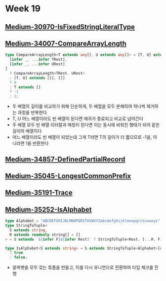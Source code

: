 # Week 19

## [Medium-30970-IsFixedStringLiteralType](./medium/30970-is-fixed-string-literal-type.ts)

## [Medium-34007-CompareArrayLength](./medium/34007-compare-array-length.ts)

```ts
type CompareArrayLength<T extends any[], U extends any[]> = [T, U] extends [
  [infer _, ...infer TRest],
  [infer _, ...infer URest]
]
  ? CompareArrayLength<TRest, URest>
  : [T, U] extends [[], []]
  ? 0
  : T extends []
  ? -1
  : 1;
```

- 두 배열의 길이를 비교하기 위해 단순하게, 두 배열을 모두 분해하여 하나씩 제거하는 과정을 반복한다
- T, U 어느 배열이라도 빈 배열이 된다면 재귀가 종료되고 비교로 넘어간다
- 두 배열 모두 빈 배열 리터럴과 매칭이 된다면 이는 동시에 비워진 형태가 되어 같은 길이의 배열이다
- 어느 배열이라도 빈 배열이 되었는데 그게 T라면 T의 길이가 더 짧으므로 -1을, 아니라면 1을 반환한다

## [Medium-34857-DefinedPartialRecord](./medium/34857-defined-partial-record.ts)

## [Medium-35045-LongestCommonPrefix](./medium/35045-longest-common-prefix.ts)

## [Medium-35191-Trace](./medium/35191-trace.ts)

## [Medium-35252-IsAlphabet](./medium/35252-is-alphabet.ts)

```ts
type Alphabet = "ABCDEFGHIJKLMNOPQRSTUVWXYZabcdefghijklmnopqrstuvwxyz";
type StringToTuple<
  S extends string,
  R extends readonly string[] = []
> = S extends `${infer F}${infer Rest}` ? StringToTuple<Rest, [...R, F]> : R;

type IsAlphabet<S extends string> = S extends StringToTuple<Alphabet>[number]
  ? true
  : false;
```

- 알파벳을 모두 갖는 튜플을 만들고, 이를 다시 유니언으로 전환하여 타입 체크를 진행

